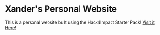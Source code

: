 # Xander's Personal Website

This is a personal website built using the Hack4Impact Starter Pack!
[Visit it Here!](https://github.com/Velevynn/velevynn.github.io)
